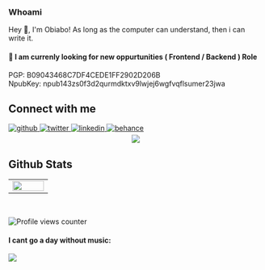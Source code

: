  


### Whoami  
Hey 👋, I'm Obiabo!
As long as the computer can understand, then i can write it. 
  #### 💼 I am currenly looking for new oppurtunities ( Frontend / Backend ) Role

  PGP: B09043468C7DF4CEDE1FF2902D206B <br/>
  NpubKey: npub143zs0f3d2qurmdktxv9lwjej6wgfvqflsumer23jwa


  
  
  

## Connect with me  
<a href="https://github.com/yhoungdev" target="_blank">
<img src=https://img.shields.io/badge/github-%2324292e.svg?&style=for-the-badge&logo=github&logoColor=white alt=github style="margin-bottom: 5px;" />
</a>
<a href="https://twitter.com/obiabo_immanuel" target="_blank">
<img src=https://img.shields.io/badge/twitter-%2300acee.svg?&style=for-the-badge&logo=twitter&logoColor=white alt=twitter style="margin-bottom: 5px;" />
</a>
<a href="https://linkedin.com/in/https://www.linkedin.com/in/obiabo-emmanuel-5a66371aa/" target="_blank">
<img src=https://img.shields.io/badge/linkedin-%231E77B5.svg?&style=for-the-badge&logo=linkedin&logoColor=white alt=linkedin style="margin-bottom: 5px;" />
</a>
<a href="https://www.behance.net/yhoungdev" target="_blank">
<img src=https://img.shields.io/badge/behance-%23191919.svg?&style=for-the-badge&logo=behance&logoColor=white alt=behance style="margin-bottom: 5px;" />
</a>  
  

<br/>  


<div align="center"><img src="[[https://spotify-github-profile.vercel.app/api/view.svg?uid=312reff2odnnvxi4yb5alw5ysxn4&redirect=true][https://spotify-github-profile.vercel.app/api/view.svg?uid=312reff2odnnvxi4yb5alw5ysxn4&cover_image=true&theme=default&show_offline=false&background_color=000000&interchange=true&bar_color=53b14f&bar_color_cover=true" /></div>  

## Github Stats  
<table><tr><td valign="top" width="50%">

<img src="https://github-readme-stats.vercel.app/api?username=yhoungdev&show_icons=true&count_private=true&hide_border=true" align="left" style="width: 100%" />

</table>

<br/>  

![Profile views counter](https://komarev.com/ghpvc/?username=yhoungdev&&style=flat-square)  

#### I cant go a day without music:


<img id="example-view" src="https://spotify-github-profile.vercel.app/api/view.svg?uid=312reff2odnnvxi4yb5alw5ysxn4&amp;cover_image=true&amp;theme=default&amp;show_offline=false&amp;background_color=000000&amp;interchange=true&amp;bar_color=53b14f&amp;bar_color_cover=false">



